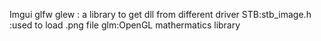 Imgui
glfw
glew : a library to get dll from different driver
STB:stb_image.h :used to load .png file
glm:OpenGL mathermatics library